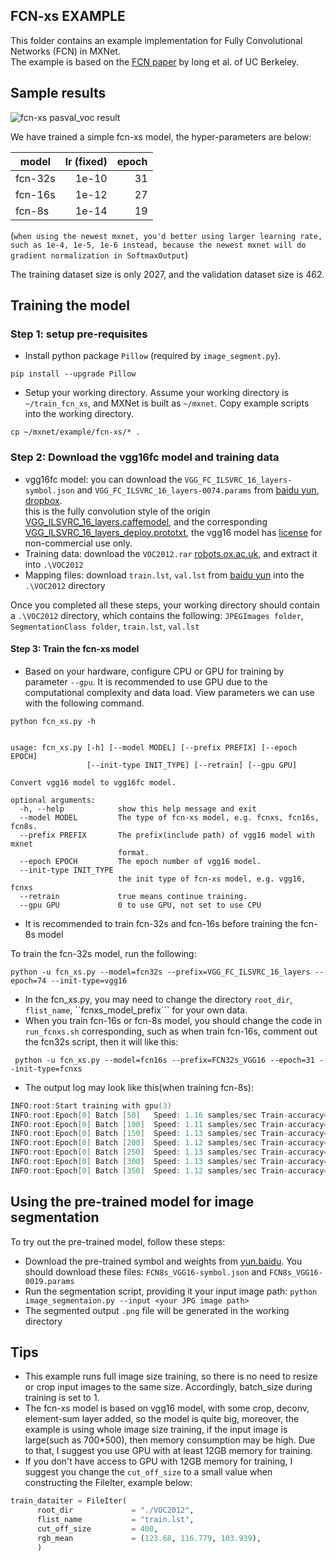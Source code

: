 FCN-xs EXAMPLE
--------------
This folder contains an example implementation for Fully Convolutional Networks (FCN) in MXNet.  
The example is based on the [FCN paper](https://arxiv.org/abs/1411.4038) by long et al. of UC Berkeley.

## Sample results
![fcn-xs pasval_voc result](https://github.com/dmlc/web-data/blob/master/mxnet/image/fcnxs-example-result.jpg)

We have trained a simple fcn-xs model, the hyper-parameters are below:

| model   | lr (fixed) | epoch |
| ------- | ---------: | ----: |
| fcn-32s |      1e-10 |    31 |
| fcn-16s |      1e-12 |    27 |
| fcn-8s  |      1e-14 |    19 |

(```when using the newest mxnet, you'd better using larger learning rate, such as 1e-4, 1e-5, 1e-6 instead, because the newest mxnet will do gradient normalization in SoftmaxOutput```)

The training dataset size is only 2027, and the validation dataset size is 462.  

## Training the model

### Step 1: setup pre-requisites

- Install python package `Pillow` (required by `image_segment.py`).
```shell
pip install --upgrade Pillow
```
- Setup your working directory. Assume your working directory is `~/train_fcn_xs`, and MXNet is built as `~/mxnet`. Copy example scripts into the working directory.
```shell
cp ~/mxnet/example/fcn-xs/* .
```
### Step 2: Download the vgg16fc model and training data
* vgg16fc model: you can download the ```VGG_FC_ILSVRC_16_layers-symbol.json``` and ```VGG_FC_ILSVRC_16_layers-0074.params``` from [baidu yun](http://pan.baidu.com/s/1bgz4PC), [dropbox](https://www.dropbox.com/sh/578n5cxej7ofd6m/AACuSeSYGcKQDi1GoB72R5lya?dl=0).  
this is the fully convolution style of the origin
[VGG_ILSVRC_16_layers.caffemodel](http://www.robots.ox.ac.uk/~vgg/software/very_deep/caffe/VGG_ILSVRC_16_layers.caffemodel), and the corresponding [VGG_ILSVRC_16_layers_deploy.prototxt](https://gist.github.com/ksimonyan/211839e770f7b538e2d8#file-vgg_ilsvrc_16_layers_deploy-prototxt), the vgg16 model has [license](http://creativecommons.org/licenses/by-nc/4.0/) for non-commercial use only.
* Training data: download the ```VOC2012.rar```  [robots.ox.ac.uk](http://host.robots.ox.ac.uk/pascal/VOC/voc2012/VOCtrainval_11-May-2012.tar), and extract it into ```.\VOC2012```
* Mapping files: download ```train.lst```, ```val.lst``` from [baidu yun](http://pan.baidu.com/s/1bgz4PC) into the ```.\VOC2012``` directory

Once you completed all these steps, your working directory should contain a ```.\VOC2012``` directory, which contains the following: ```JPEGImages folder```, ```SegmentationClass folder```, ```train.lst```, ```val.lst```

#### Step 3: Train the fcn-xs model
* Based on your hardware, configure CPU or GPU for training by parameter ```--gpu```. It is recommended to use GPU due to the computational complexity and data load. 
View parameters we can use with the following command.
```shell
python fcn_xs.py -h


usage: fcn_xs.py [-h] [--model MODEL] [--prefix PREFIX] [--epoch EPOCH]
                 [--init-type INIT_TYPE] [--retrain] [--gpu GPU]

Convert vgg16 model to vgg16fc model.

optional arguments:
  -h, --help            show this help message and exit
  --model MODEL         The type of fcn-xs model, e.g. fcnxs, fcn16s, fcn8s.
  --prefix PREFIX       The prefix(include path) of vgg16 model with mxnet
                        format.
  --epoch EPOCH         The epoch number of vgg16 model.
  --init-type INIT_TYPE
                        the init type of fcn-xs model, e.g. vgg16, fcnxs
  --retrain             true means continue training.
  --gpu GPU             0 to use GPU, not set to use CPU
```

* It is recommended to train fcn-32s and fcn-16s before training the fcn-8s model

To train the fcn-32s model, run the following:

```shell
python -u fcn_xs.py --model=fcn32s --prefix=VGG_FC_ILSVRC_16_layers --epoch=74 --init-type=vgg16
```
* In the fcn_xs.py, you may need to change the directory ```root_dir```, ```flist_name```, ``fcnxs_model_prefix``` for your own data.
* When you train fcn-16s or fcn-8s model, you should change the code in ```run_fcnxs.sh``` corresponding, such as when train fcn-16s, comment out the fcn32s script, then it will like this:
```shell
 python -u fcn_xs.py --model=fcn16s --prefix=FCN32s_VGG16 --epoch=31 --init-type=fcnxs
```
* The output log may look like this(when training fcn-8s):
```c++
INFO:root:Start training with gpu(3)
INFO:root:Epoch[0] Batch [50]   Speed: 1.16 samples/sec Train-accuracy=0.894318
INFO:root:Epoch[0] Batch [100]  Speed: 1.11 samples/sec Train-accuracy=0.904681
INFO:root:Epoch[0] Batch [150]  Speed: 1.13 samples/sec Train-accuracy=0.908053
INFO:root:Epoch[0] Batch [200]  Speed: 1.12 samples/sec Train-accuracy=0.912219
INFO:root:Epoch[0] Batch [250]  Speed: 1.13 samples/sec Train-accuracy=0.914238
INFO:root:Epoch[0] Batch [300]  Speed: 1.13 samples/sec Train-accuracy=0.912170
INFO:root:Epoch[0] Batch [350]  Speed: 1.12 samples/sec Train-accuracy=0.912080
```

## Using the pre-trained model for image segmentation
To try out the pre-trained model, follow these steps:
* Download the pre-trained symbol and weights from [yun.baidu](http://pan.baidu.com/s/1bgz4PC). You should download these files: ```FCN8s_VGG16-symbol.json``` and ```FCN8s_VGG16-0019.params```
* Run the segmentation script, providing it your input image path: ```python image_segmentaion.py --input <your JPG image path>```
* The segmented output ```.png``` file will be generated in the working directory

## Tips
* This example runs full image size training, so there is no need to resize or crop input images to the same size. Accordingly, batch_size during training is set to 1.
* The fcn-xs model is based on vgg16 model, with some crop, deconv, element-sum layer added, so the model is quite big, moreover, the example is using whole image size training, if the input image is large(such as 700*500), then memory consumption may be high. Due to that, I suggest you use GPU with at least 12GB memory for training.
* If you don't have access to GPU with 12GB memory for training, I suggest you change the ```cut_off_size``` to a small value when constructing the FileIter, example below:  
```python
train_dataiter = FileIter(
      root_dir             = "./VOC2012",
      flist_name           = "train.lst",
      cut_off_size         = 400,
      rgb_mean             = (123.68, 116.779, 103.939),
      )
```

